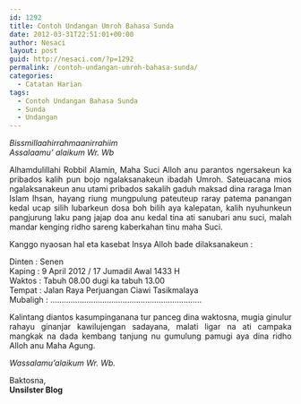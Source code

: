 ```yaml
---
id: 1292
title: Contoh Undangan Umroh Bahasa Sunda
date: 2012-03-31T22:51:01+00:00
author: Nesaci
layout: post
guid: http://nesaci.com/?p=1292
permalink: /contoh-undangan-umroh-bahasa-sunda/
categories:
  - Catatan Harian
tags:
  - Contoh Undangan Bahasa Sunda
  - Sunda
  - Undangan
---
```

<p style="text-align: justify;">
  <em>Bissmillaahirrahmaanirrahiim</em><br /> <em> Assalaamu’ alaikum Wr. Wb</em>
</p>

<p style="text-align: justify;">
  Alhamdulillahi Robbil Alamin, Maha Suci Alloh anu parantos ngersakeun ka pribados kalih pun bojo ngalaksanakeun ibadah Umroh. Sateuacana mios ngalaksanakeun anu utami pribados sakalih gaduh maksad dina raraga Iman Islam Ihsan, hayang riung mungpulung pateuteup raray patema panangan kedal ucap silih lubarkeun dosa boh bilih aya kalepatan, kalih nyuhunkeun pangjurung laku pang jajap doa anu kedal tina ati sanubari anu suci, malah mandar kenging ridho sareng kaberkahan tinu maha Suci.
</p>

<p style="text-align: justify;">
  Kanggo nyaosan hal eta kasebat Insya Alloh bade dilaksanakeun :
</p>

<p style="text-align: justify;">
  Dinten : Senen<br /> Kaping : 9 April 2012 / 17 Jumadil Awal 1433 H<br /> Waktos : Tabuh 08.00 dugi ka tabuh 13.00<br /> Tempat : Jalan Raya Perjuangan Ciawi Tasikmalaya<br /> Mubaligh : ………………………………………………………….
</p>

<p style="text-align: justify;">
  Kalintang diantos kasumpinganana tur panceg dina waktosna, mugia ginulur rahayu ginanjar kawilujengan sadayana, malati ligar na ati campaka mangkak na dada kembang tanjung nu gumulung pamugi aya dina ridho Alloh anu Maha Agung.
</p>

<p style="text-align: justify;">
  <em>Wassalamu’alaikum Wr. Wb.</em>
</p>

<p style="text-align: justify;">
  Baktosna,<br /> <strong>Unsilster Blog</strong>
</p>